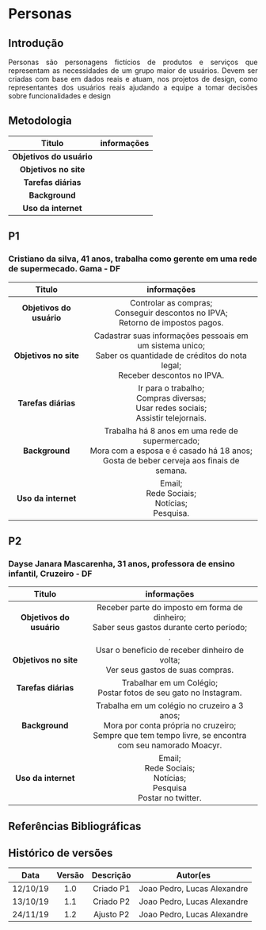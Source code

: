 # Personas 

## Introdução

<p align="justify">
Personas são personagens fictícios de produtos e
serviços que representam as necessidades de um
grupo maior de usuários. Devem ser criadas com base
em dados reais e atuam, nos projetos de design, como
representantes dos usuários reais ajudando a equipe
a tomar decisões sobre funcionalidades e design
</p>

## Metodologia

| Titulo | informações | 
|:--:|:--:|
|**Objetivos do usuário**||
|**Objetivos no site**||
|**Tarefas diárias**||
|**Background**||
|**Uso da internet**||


## P1

### Cristiano da silva, 41 anos, trabalha como gerente em uma rede de supermecado. Gama - DF

| Titulo | informações | 
|:--:|:--:|
|**Objetivos do usuário**|Controlar as compras;<br>Conseguir descontos no IPVA;<br>Retorno de impostos pagos.|
|**Objetivos no site**|Cadastrar suas informações pessoais em um sistema unico;<br> Saber os quantidade de créditos do nota legal;<br>Receber descontos no IPVA.|
|**Tarefas diárias**|Ir para o trabalho;<br>Compras diversas; <br> Usar redes sociais;<br> Assistir telejornais.|
|**Background**|Trabalha há 8 anos em uma rede de supermercado;<br>Mora com a esposa e é casado há 18 anos;<br>Gosta de beber cerveja aos finais de semana.|
|**Uso da internet**|Email;<br>Rede Sociais;<br>Notícias;<br>Pesquisa.|

## P2

### Dayse Janara Mascarenha, 31 anos, professora de ensino infantil, Cruzeiro - DF  

| Titulo | informações | 
|:--:|:--:|
|**Objetivos do usuário**|Receber parte do imposto em forma de dinheiro;<br>Saber seus gastos durante certo período;<br>.|
|**Objetivos no site**|Usar o beneficio de receber dinheiro de volta;<br>Ver seus gastos de suas compras.<br>|
|**Tarefas diárias**|Trabalhar em um Colégio; <br>Postar fotos de seu gato no Instagram.<br>|
|**Background**|Trabalha em um colégio no cruzeiro a 3 anos;<br>Mora por conta própria no cruzeiro;<br>Sempre que tem tempo livre, se encontra com seu namorado Moacyr.|
|**Uso da internet**|Email;<br>Rede Sociais;<br>Notícias;<br>Pesquisa<br>Postar no twitter.|


## Referências Bibliográficas


## Histórico de versões

| Data | Versão | Descrição | Autor(es|
|:--:|:--:|:--:|:--:|
|12/10/19|1.0|Criado P1|Joao Pedro, Lucas Alexandre|
|13/10/19|1.1|Criado P2|Joao Pedro, Lucas Alexandre|
|24/11/19|1.2|Ajusto P2|Joao Pedro, Lucas Alexandre|
